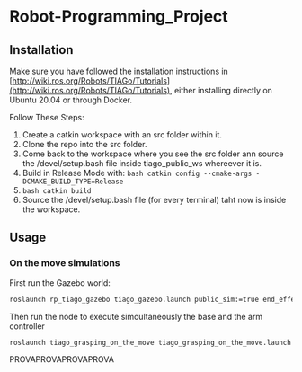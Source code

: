# Robot-Programming_Project

## Installation

Make sure you have followed the installation instructions in [http://wiki.ros.org/Robots/TIAGo/Tutorials](http://wiki.ros.org/Robots/TIAGo/Tutorials), either installing directly on Ubuntu 20.04 or through Docker. 

Follow These Steps:
1. Create a catkin workspace with an src folder within it.
2. Clone the repo into the src folder.
3. Come back to the workspace where you see the src folder ann source the /devel/setup.bash file inside tiago_public_ws whereever it is.
4. Build in Release Mode with: ```bash catkin config --cmake-args -DCMAKE_BUILD_TYPE=Release```
5. ```bash catkin build```
6. Source the /devel/setup.bash file (for every terminal) taht now is inside the workspace.

## Usage

### On the move simulations

First run the Gazebo world:
```bash
roslaunch rp_tiago_gazebo tiago_gazebo.launch public_sim:=true end_effector:=pal-gripper world:=post_ball_polygonbox
```

Then run the node to execute simoultaneously the base and the arm controller
```bash
roslaunch tiago_grasping_on_the_move tiago_grasping_on_the_move.launch
```



PROVAPROVAPROVAPROVA